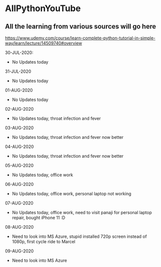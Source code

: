 # AllPythonYouTube
## All the learning from various sources will go here

https://www.udemy.com/course/learn-complete-python-tutorial-in-simple-way/learn/lecture/14509740#overview

30-JUL-2020: 
  - No Updates today
  
31-JUL-2020
  - No Updates today
    
01-AUG-2020
  - No Updates today

02-AUG-2020
  - No Updates today, throat infection and fever
  
03-AUG-2020
  - No Updates today, throat infection and fever now better

04-AUG-2020
  - No Updates today, throat infection and fever now better

05-AUG-2020
  - No Updates today, office work

06-AUG-2020
  - No Updates today, office work, personal laptop not working

07-AUG-2020
  - No Updates today, office work, need to visit panaji for personal laptop repair, bought iPhone 11 :D
  
08-AUG-2020
  - Need to look into MS Azure, stupid installed 720p screen instead of 1080p, first cycle ride to Marcel
  
09-AUG-2020
  - Need to look into MS Azure
